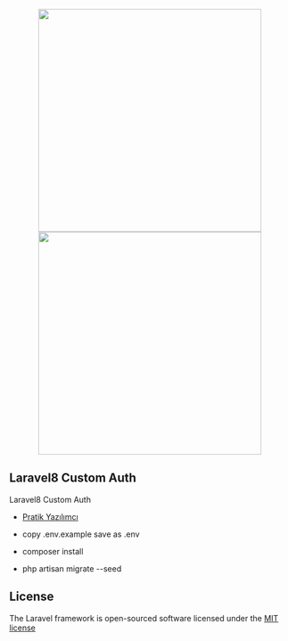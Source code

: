 <p align="center">  <a  href="https://wwwpratikyazilimci.com"><img src="https://www.pratikyazilimci.com/images/site/logo2.png" width="400"></a>
 <a href="https://laravel.com/"><img src="https://raw.githubusercontent.com/laravel/art/master/logo-lockup/5%20SVG/2%20CMYK/1%20Full%20Color/laravel-logolockup-cmyk-red.svg" width="400"></a> </p>

## Laravel8 Custom Auth

Laravel8 Custom Auth

- [Pratik Yazılımcı](https://www.pratikyazilimci.com)


-  copy .env.example save as .env
-  composer install
-  php artisan migrate --seed



## License

The Laravel framework is open-sourced software licensed under the [MIT license](https://opensource.org/licenses/MIT)
